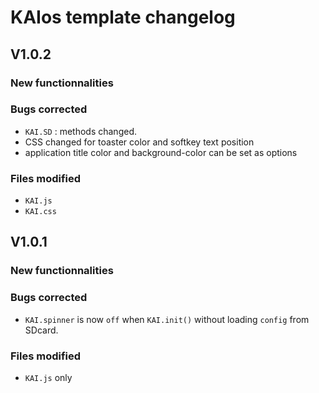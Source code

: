 # KAIos template changelog

## V1.0.2

### New functionnalities

### Bugs corrected
- `KAI.SD` : methods changed.
- CSS changed for toaster color and softkey text position
- application title color and background-color can be set as options

### Files modified
- `KAI.js`
- `KAI.css`

## V1.0.1

### New functionnalities

### Bugs corrected
- `KAI.spinner` is now `off` when `KAI.init()` without loading `config` from SDcard.

### Files modified
- `KAI.js` only
